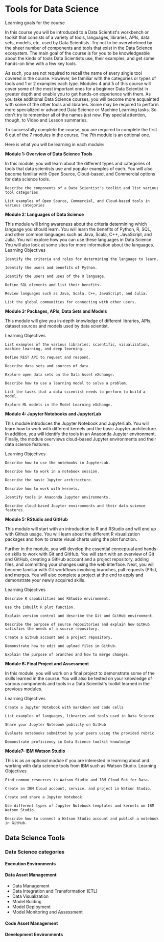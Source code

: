# Tools for Data Science

Learning goals for the course

In this course you will be introduced to a Data Scientist's workbench or toolkit that consists of a variety of tools, languages, libraries, APIs, data sets, models, etc. used by Data Scientists. Try not to be overwhelmed by the sheer number of components and tools that exist in the Data Science ecosystem. The main goal of the course is for you to be knowledgeable about the kinds of tools Data Scientists use, their examples, and get some hands-on time with a few key tools. 

As such, you are not required to recall the name of every single tool covered in the course. However, be familiar with the categories or types of tools and 1 or 2 examples each type. Modules 4 and 5 of this course will cover some of the most important ones for a beginner Data Scientist in greater depth and enable you to get hands-on experience with them. As you take additional Data Science courses, you will become more acquainted with some of the other tools and libraries. Some may be required to perform more specialized or advanced Data Science or Machine Learning tasks. So don't try to remember all of the names just now. Pay special attention, though, to Video and Lesson summaries.

To successfully complete the course, you are required to complete the first 6 out of the 7 modules in the course. The 7th module is an optional one.

Here is what you will be learning in each module:

**Module 1: Overview of Data Science Tools**

In this module, you will learn about the different types and categories of tools that data scientists use and popular examples of each. You will also become familiar with Open Source,  Cloud-based,  and Commercial options for data science tools.

    Describe the components of a Data Scientist's toolkit and list various tool categories

    List examples of Open Source, Commercial, and Cloud-based tools in various categories

**Module 2: Languages of Data Science**

This module will bring awareness about the criteria determining which language you should learn. You will learn the benefits of Python, R, SQL, and other common languages such as Java, Scala, C++, JavaScript, and Julia. You will explore how you can use these languages in Data Science. You will also look at some sites for more information about the languages. 
Learning Objectives

    Identify the criteria and roles for determining the language to learn.

    Identify the users and benefits of Python.

    Identify the users and uses of the R language.

    Define SQL elements and list their benefits.

    Review languages such as Java, Scala, C++, JavaScript, and Julia.

    List the global communities for connecting with other users.

**Module 3: Packages, APIs, Data Sets and Models**

This module will give you in-depth knowledge of different libraries, APIs, dataset sources and models used by data scientist.

Learning Objectives

    List examples of the various libraries: scientific, visualization, machine learning, and deep learning.

    Define REST API to request and respond.

    Describe data sets and sources of data.

    Explore open data sets on the Data Asset eXchange.

    Describe how to use a learning model to solve a problem.

    List the tasks that a data scientist needs to perform to build a model.

    Explore ML models in the Model Learning eXchange.

**Module 4: Jupyter Notebooks and JupyterLab**

This module introduces the Jupyter Notebook and JupyterLab. You will learn how to work with different kernels and the basic Jupyter architecture. In addition, you will identify the tools in an Anaconda Jupyter environment. Finally, the module overviews cloud-based Jupyter environments and their data science features. 

Learning Objectives

    Describe how to use the notebooks in JupyterLab.

    Describe how to work in a notebook session.

    Describe the basic Jupyter architecture.

    Describe how to work with kernels.

    Identify tools in Anaconda Jupyter environments.

    Describe cloud-based Jupyter environments and their data science features.

**Module 5: RStudio and GitHub**

This module will start with an introduction to R and RStudio and will end up with Github usage. You will learn about the different R visualization packages and how to create visual charts using the plot function.

Further in the module, you will develop the essential conceptual and hands-on skills to work with Git and GitHub. You will start with an overview of Git and GitHub, creating a GitHub account and a project repository, adding files, and committing your changes using the web interface. Next, you will become familiar with Git workflows involving branches, pull requests (PRs), and merges. You will also complete a project at the end to apply and demonstrate your newly acquired skills. 

Learning Objectives

    Describe R capabilities and RStudio environment.

    Use the inbuilt R plot function.

    Explain version control and describe the Git and GitHub environment.

    Describe the purpose of source repositories and explain how GitHub satisfies the needs of a source repository.

    Create a GitHub account and a project repository.

    Demonstrate how to edit and upload files in GitHub.

    Explain the purpose of branches and how to merge changes.

**Module 6: Final Project and Assessment**

In this module, you will work on a final project to demonstrate some of the skills learned in the course. You will also be tested on your knowledge of various components and tools in a Data Scientist's toolkit learned in the previous modules.

Learning Objectives

    Create a Jupyter Notebook with markdown and code cells

    List examples of languages, libraries and tools used in Data Science

    Share your Jupyter Notebook publicly on GitHub

    Evaluate notebooks submitted by your peers using the provided rubric

    Demonstrate proficiency in Data Science toolkit knowledge

**Module7: IBM Watson Studio**

This is as an optional module if you are interested in learning about and working with data science tools from IBM such as  Watson Studio.
Learning Objectives

    Find common resources in Watson Studio and IBM Cloud Pak for Data.

    Create an IBM Cloud account, service, and project in Watson Studio.

    Create and share a Jupyter Notebook.

    Use different types of Jupyter Notebook templates and kernels on IBM Watson Studio.

    Describe how to connect a Watson Studio account and publish a notebook in GitHub.

## Data Science Tools

### Data Science categories
#### Execution Environments
#### Data Asset Management
- Data Management
- Data Integration and Transformation (ETL)
- Data Visualization
- Model Bulding
- Model Deployment
- Model Monitoring and Assessment
#### Code Asset Management
#### Development Environments